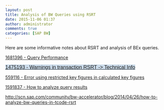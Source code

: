 ```yaml
---
layout: post
title: Analysis of BW Queries using RSRT
date: 2015-11-06 01:37
author: administrator
comments: true
categories: [SAP BW]
---
```

Here are some informative notes about RSRT and analysis of BEx queries.

<a title="1681396  - Query Performance" href="http://service.sap.com/sap/support/notes/1681396"><span class="title">1681396 - Query Performance</span></a>

<a style="font-family: Arial, Helvetica, sans-serif; font-size: medium; font-style: normal; font-variant: normal; font-weight: normal; letter-spacing: normal; line-height: normal; orphans: auto; text-align: start; text-indent: 0px; text-transform: none; white-space: normal; widows: 1; word-spacing: 0px; -webkit-text-stroke-width: 0px; background-color: #cbdbea;" title="1475193  - Warnings in transaction RSRT -&gt; Technical Info" href="http://service.sap.com/sap/support/notes/1475193"><span class="title">1475193 - Warnings in transaction RSRT -&gt; Technical Info</span></a>

<a title="559116  - Error using restricted key figures in calculated key figures" href="http://service.sap.com/sap/support/notes/559116"><span class="title">559116 - Error using restricted key figures in calculated key figures</span></a>

<a title="1591837  - How to analyze query results" href="http://service.sap.com/sap/support/notes/1591837"><span class="title">1591837 - How to analyze query results</span></a>

<a href="http://scn.sap.com/community/bw-accelerator/blog/2014/04/26/how-to-analyze-bw-queries-in-tcode-rsrt" target="_blank">http://scn.sap.com/community/bw-accelerator/blog/2014/04/26/how-to-analyze-bw-queries-in-tcode-rsrt</a>
